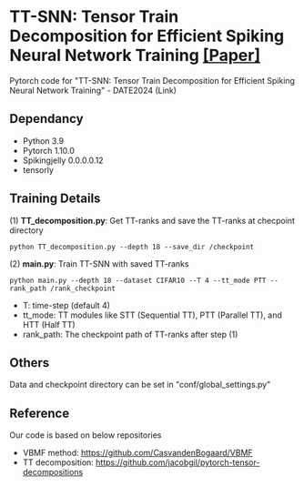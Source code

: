# TT-SNN: Tensor Train Decomposition for Efficient Spiking Neural Network Training [[Paper]](https://arxiv.org/pdf/2401.08001.pdf)

Pytorch code for "TT-SNN: Tensor Train Decomposition for Efficient Spiking Neural Network Training" - DATE2024 (Link)

## Dependancy
- Python 3.9
- Pytorch 1.10.0
- Spikingjelly 0.0.0.0.12
- tensorly

## Training Details
(1) **TT_decomposition.py**: Get TT-ranks and save the TT-ranks at checpoint directory

    python TT_decomposition.py --depth 18 --save_dir /checkpoint

(2) **main.py**: Train TT-SNN with saved TT-ranks

    python main.py --depth 18 --dataset CIFAR10 --T 4 --tt_mode PTT --rank_path /rank_checkpoint

- T: time-step (default 4)
- tt_mode: TT modules like STT (Sequential TT), PTT (Parallel TT), and HTT (Half TT)
- rank_path: The checkpoint path of TT-ranks after step (1)

## Others
Data and checkpoint directory can be set in "conf/global_settings.py"


## Reference
Our code is based on below repositories
- VBMF method: https://github.com/CasvandenBogaard/VBMF
- TT decomposition: https://github.com/jacobgil/pytorch-tensor-decompositions


